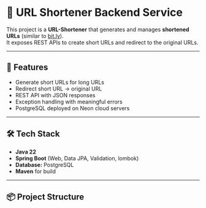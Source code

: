 # 🔗 URL Shortener Backend Service

This project is a **URL-Shortener** that generates and manages **shortened URLs** (similar to [bit.ly](https://bit.ly)).  
It exposes REST APIs to create short URLs and redirect to the original URLs.

---

## 🚀 Features
- Generate short URLs for long URLs
- Redirect short URL → original URL
- REST API with JSON responses
- Exception handling with meaningful errors
- PostgreSQL deployed on Neon cloud servers

---

## 🛠️ Tech Stack
- **Java 22**
- **Spring Boot** (Web, Data JPA, Validation, lombok)
- **Database:**  PostgreSQL 
- **Maven** for build

---

## 📦 Project Structure
